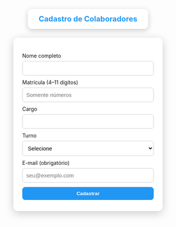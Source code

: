 <html lang="pt-BR">
<head>
<meta charset="utf-8">
<meta name="viewport" content="width=device-width,initial-scale=1">
<title>Cadastro de Colaboradores</title>
<link rel="icon" type="image/png" href="logo.png">

<style>
:root {
  --accent:#2196F3;
  --dark:#111;
}

*{box-sizing:border-box;margin:0;padding:0;}

body{
  font-family:Inter, Arial, sans-serif;
  background: url('fundo.jpg') no-repeat center center fixed;
  background-size: cover;
  display: flex;
  flex-direction: column;
  justify-content: center;
  align-items: center;
  min-height: 100vh;
  color: var(--dark);
}

/* 🔹 Fundo da tabela */
.container{
  max-width:500px;
  width: 100%;
  background: rgba(255,255,255,0.7);
  backdrop-filter: blur(8px);
  -webkit-backdrop-filter: blur(8px);
  padding: 30px 24px;
  border-radius: 12px;
  box-shadow: 0 6px 25px rgba(0,0,0,0.2);
}

/* 🔹 Título fora, mas com o mesmo fundo da tabela */
.titulo-container {
  background: rgba(255,255,255,0.7);
  backdrop-filter: blur(8px);
  -webkit-backdrop-filter: blur(8px);
  padding: 14px 28px;
  border-radius: 12px;
  color: var(--accent);
  font-weight: bold;
  font-size: 20px;
  text-align: center;
  margin-bottom: 24px;
  box-shadow: 0 4px 15px rgba(0,0,0,0.2);
  border: 1px solid rgba(255,255,255,0.6);
}

label{display:block;margin-top:10px;color:var(--dark);}
input, select{
  width:100%;
  padding:10px;
  margin-top:6px;
  border-radius:6px;
  border:1px solid #ccc;
  font-size:15px;
  background: #fff;
}

button{
  width:100%;
  padding:10px;
  margin-top:12px;
  border-radius:8px;
  border:0;
  background: var(--accent);
  color:#fff;
  cursor:pointer;
  font-weight:bold;
}
button:hover{opacity:.95;}

.msg{
  margin-top:12px;
  text-align:center;
  font-weight:600;
}
.msg.success{color:green;}
.msg.err{color:#c62828;}
</style>
</head>
<body>

<!-- 🔹 Título separado, mas visualmente igual ao container -->
<h2 class="titulo-container">Cadastro de Colaboradores</h2>

<div class="container">
  <form id="formCadastro">
    <label for="nome">Nome completo</label>
    <input id="nome" type="text" required>
    <label for="matricula">Matrícula (4–11 dígitos)</label>
    <input id="matricula" type="text" pattern="\d{4,11}" required placeholder="Somente números">
    <label for="cargo">Cargo</label>
    <input id="cargo" type="text" required>
    <label for="turno">Turno</label>
    <select id="turno" required>
      <option value="">Selecione</option>
      <option>Manhã</option>
      <option>Tarde</option>
      <option>Noite</option>
    </select>
    <label for="email">E-mail (obrigatório)</label>
    <input id="email" type="email" required placeholder="seu@exemplo.com">
    <button type="submit">Cadastrar</button>
    <p id="msg" class="msg" style="display:none"></p>
  </form>
</div>

<script type="module">
import { initializeApp } from "https://www.gstatic.com/firebasejs/10.12.0/firebase-app.js";
import { 
  getFirestore, collection, addDoc, query, where, getDocs, serverTimestamp 
} from "https://www.gstatic.com/firebasejs/10.12.0/firebase-firestore.js";

const firebaseConfig = {
  apiKey: "AIzaSyCpBiFzqOod4K32cWMr5hfx13fw6LGcPVY",
  authDomain: "ponto-eletronico-f35f9.firebaseapp.com",
  projectId: "ponto-eletronico-f35f9",
  storageBucket: "ponto-eletronico-f35f9.firebasestorage.app",
  messagingSenderId: "208638350255",
  appId: "1:208638350255:web:63d016867a67575b5e155a"
};

const app = initializeApp(firebaseConfig);
const db = getFirestore(app);

const form = document.getElementById('formCadastro');
const msgEl = document.getElementById('msg');

form.addEventListener('submit', async (e)=>{
  e.preventDefault();
  msgEl.style.display='none';

  const nome = form.nome.value.trim();
  const matricula = form.matricula.value.trim();
  const cargo = form.cargo.value.trim();
  const turno = form.turno.value;
  const email = form.email.value.trim();

  if (!nome || !matricula || !cargo || !turno || !email) {
    showMsg('Preencha todos os campos.', true);
    return;
  }

  try {
    const colRef = collection(db, 'colaboradores');
    const q = query(colRef, where('matricula', '==', matricula));
    const q2 = query(colRef, where('email', '==', email));

    const [snapMat, snapEmail] = await Promise.all([getDocs(q), getDocs(q2)]);

    if (!snapMat.empty) {
      showMsg('❌ Matrícula já cadastrada.', true);
      return;
    }
    if (!snapEmail.empty) {
      showMsg('❌ E-mail já cadastrado.', true);
      return;
    }

    await addDoc(colRef, {
      nome, matricula, cargo, turno, email, criadoEm: serverTimestamp()
    });

    showMsg('✅ Cadastro realizado com sucesso!', false);
    form.reset();

  } catch (err) {
    console.error(err);
    showMsg('Erro ao cadastrar: ' + (err.message || err), true);
  }
});

function showMsg(text, isError){
  msgEl.textContent = text;
  msgEl.className = isError ? 'msg err' : 'msg success';
  msgEl.style.display = 'block';
  setTimeout(()=> msgEl.style.display='none', 5000);
}
</script>

</body>
</html>
